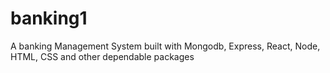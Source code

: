 # banking1
A banking Management System built with Mongodb, Express, React, Node, HTML, CSS and other dependable packages
